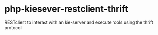 # php-kiesever-restclient-thrift
RESTclient to interact with an kie-server and execute rools using the thrift protocol

